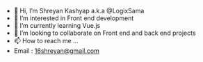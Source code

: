 - 👋 Hi, I’m Shreyan Kashyap  a.k.a @LogixSama
- 👀 I’m interested in Front end development
- 🌱 I’m currently learning Vue.js
- 💞️ I’m looking to collaborate on Front end and back end projects
- 📫 How to reach me ...
- Email : 16shreyan@gmail.com

<!---
LogixSama/LogixSama is a ✨ special ✨ repository because its `README.md` (this file) appears on your GitHub profile.
You can click the Preview link to take a look at your changes.
--->
